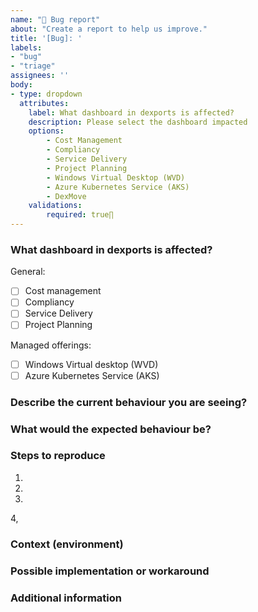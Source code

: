 ```yaml
---
name: "🐞 Bug report"
about: "Create a report to help us improve."
title: '[Bug]: '
labels:
- "bug"
- "triage"
assignees: ''
body:
- type: dropdown
  attributes:
    label: What dashboard in dexports is affected?
    description: Please select the dashboard impacted
    options:
        - Cost Management
        - Compliancy
        - Service Delivery
        - Project Planning
        - Windows Virtual Desktop (WVD)
        - Azure Kubernetes Service (AKS)
        - DexMove
    validations:
        required: true∏
---
```


<!--
For questions, ask in Discussions: https://github.com/dexmach/dexports/discussions

Before you file an issue read the:
- Code of Conduct: https://github.com/dexmach/dexports/blob/main/CODE_OF_CONDUCT.md


Check to make sure someone hasn't already opened a similar bug: https://github.com/dexmach/dexports/issues
-->

### What dashboard in dexports is affected?

<!-- Please select the dashboard impacted -->

General:

- [ ] Cost management
- [ ] Compliancy
- [ ] Service Delivery
- [ ] Project Planning

Managed offerings:

- [ ] Windows Virtual desktop (WVD)
- [ ] Azure Kubernetes Service (AKS)

### Describe the current behaviour you are seeing?

<!-- Give as much detail as you can to help us understand the bug you are seeing. -->

### What would the expected behaviour be?

<!-- Briefly describe to expected behaviour. -->


### Steps to reproduce

<!-- Describe the detailed steps reproducing the unexpected behaviour you are seeing -->

1.
2.
3.
4,

### Context (environment)

<!-- How has this issue affected you? What are you trying to accomplish? -->

### Possible implementation or workaround

<!-- Not obligatory. -->
<!-- Do you have a current workaround available? -->

### Additional information

<!-- Add any other context or screenshots about the issue here. -->

